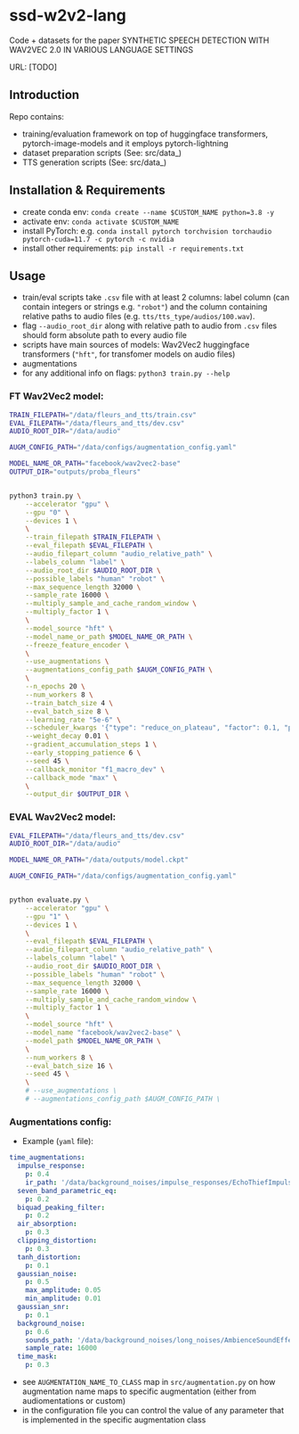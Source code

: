 # ssd-w2v2-lang

Code + datasets for the paper SYNTHETIC SPEECH DETECTION WITH WAV2VEC 2.0 IN VARIOUS LANGUAGE SETTINGS

URL: [TODO]

## Introduction

Repo contains:
- training/evaluation framework on top of huggingface transformers, pytorch-image-models and it employs pytorch-lightning
- dataset preparation scripts (See: src/data_)
- TTS generation scripts (See: src/data_)

## Installation & Requirements

- create conda env: `conda create --name $CUSTOM_NAME python=3.8 -y`
- activate env: `conda activate $CUSTOM_NAME`
- install PyTorch: e.g. `conda install pytorch torchvision torchaudio pytorch-cuda=11.7 -c pytorch -c nvidia`
- install other requirements: `pip install -r requirements.txt`

## Usage

- train/eval scripts take `.csv` file with at least 2 columns: label column (can contain integers or strings e.g. `"robot"`) and the column containing relative paths to audio files (e.g. `tts/tts_type/audios/100.wav`).
- flag `--audio_root_dir` along with relative path to audio from `.csv` files should form absolute path to every audio file
- scripts have main sources of models: Wav2Vec2 huggingface transformers (`"hft"`, for transfomer models on audio files)
- augmentations
- for any additional info on flags: `python3 train.py --help`

### FT Wav2Vec2 model:

```bash
TRAIN_FILEPATH="/data/fleurs_and_tts/train.csv"
EVAL_FILEPATH="/data/fleurs_and_tts/dev.csv"
AUDIO_ROOT_DIR="/data/audio"

AUGM_CONFIG_PATH="/data/configs/augmentation_config.yaml"

MODEL_NAME_OR_PATH="facebook/wav2vec2-base"
OUTPUT_DIR="outputs/proba_fleurs"


python3 train.py \
    --accelerator "gpu" \
    --gpu "0" \
    --devices 1 \
    \
    --train_filepath $TRAIN_FILEPATH \
    --eval_filepath $EVAL_FILEPATH \
    --audio_filepart_column "audio_relative_path" \
    --labels_column "label" \
    --audio_root_dir $AUDIO_ROOT_DIR \
    --possible_labels "human" "robot" \
    --max_sequence_length 32000 \
    --sample_rate 16000 \
    --multiply_sample_and_cache_random_window \
    --multiply_factor 1 \
    \
    --model_source "hft" \
    --model_name_or_path $MODEL_NAME_OR_PATH \
    --freeze_feature_encoder \
    \
    --use_augmentations \
    --augmentations_config_path $AUGM_CONFIG_PATH \
    \
    --n_epochs 20 \
    --num_workers 8 \
    --train_batch_size 4 \
    --eval_batch_size 8 \
    --learning_rate "5e-6" \
    --scheduler_kwargs '{"type": "reduce_on_plateau", "factor": 0.1, "patience": 2, "cooldown": 1, "mode": "max"}' \
    --weight_decay 0.01 \
    --gradient_accumulation_steps 1 \
    --early_stopping_patience 6 \
    --seed 45 \
    --callback_monitor "f1_macro_dev" \
    --callback_mode "max" \
    \
    --output_dir $OUTPUT_DIR \
```

### EVAL Wav2Vec2 model:

```bash
EVAL_FILEPATH="/data/fleurs_and_tts/dev.csv"
AUDIO_ROOT_DIR="/data/audio"

MODEL_NAME_OR_PATH="/data/outputs/model.ckpt"

AUGM_CONFIG_PATH="/data/configs/augmentation_config.yaml"


python evaluate.py \
    --accelerator "gpu" \
    --gpu "1" \
    --devices 1 \
    \
    --eval_filepath $EVAL_FILEPATH \
    --audio_filepart_column "audio_relative_path" \
    --labels_column "label" \
    --audio_root_dir $AUDIO_ROOT_DIR \
    --possible_labels "human" "robot" \
    --max_sequence_length 32000 \
    --sample_rate 16000 \
    --multiply_sample_and_cache_random_window \
    --multiply_factor 1 \
    \
    --model_source "hft" \
    --model_name "facebook/wav2vec2-base" \
    --model_path $MODEL_NAME_OR_PATH \
    \
    --num_workers 8 \
    --eval_batch_size 16 \
    --seed 45 \
    \
    # --use_augmentations \
    # --augmentations_config_path $AUGM_CONFIG_PATH \
```

### Augmentations config:

- Example (`yaml` file):
```yaml
time_augmentations:
  impulse_response:
    p: 0.4
    ir_path: '/data/background_noises/impulse_responses/EchoThiefImpulseResponseLibraryStandardized'
  seven_band_parametric_eq:
    p: 0.2
  biquad_peaking_filter:
    p: 0.2
  air_absorption:
    p: 0.3
  clipping_distortion:
    p: 0.3
  tanh_distortion:
    p: 0.1
  gaussian_noise:
    p: 0.5
    max_amplitude: 0.05
    min_amplitude: 0.01
  gaussian_snr:
    p: 0.1
  background_noise:
    p: 0.6
    sounds_path: '/data/background_noises/long_noises/AmbienceSoundEffectsStandardized'
    sample_rate: 16000
  time_mask:
    p: 0.3

```
- see `AUGMENTATION_NAME_TO_CLASS` map in `src/augmentation.py` on how augmentation name maps to specific augmentation (either from audiomentations or custom)
- in the configuration file you can control the value of any parameter that is implemented in the specific augmentation class